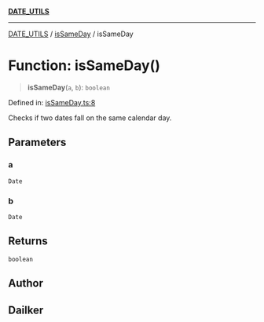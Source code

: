 [**DATE_UTILS**](../../README.md)

***

[DATE_UTILS](../../README.md) / [isSameDay](../README.md) / isSameDay

# Function: isSameDay()

> **isSameDay**(`a`, `b`): `boolean`

Defined in: [isSameDay.ts:8](https://github.com/dailker/everyutil/blob/8f300660b66ac2494c2be96f685de3b5cdab8ba1/src/date/isSameDay.ts#L8)

Checks if two dates fall on the same calendar day.

## Parameters

### a

`Date`

### b

`Date`

## Returns

`boolean`

## Author

## Dailker
